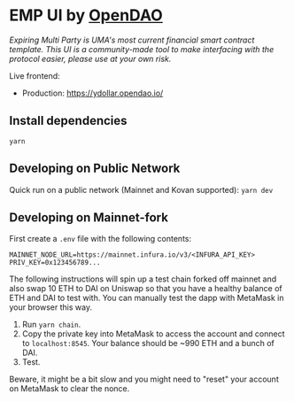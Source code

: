 # EMP UI by [OpenDAO](https://opendao.io)

_Expiring Multi Party is UMA's most current financial smart contract template. This UI is a community-made tool to make interfacing with the protocol easier, please use at your own risk._

Live frontend:

- Production: https://ydollar.opendao.io/

## Install dependencies

`yarn`

## Developing on Public Network

Quick run on a public network (Mainnet and Kovan supported): `yarn dev`

## Developing on Mainnet-fork

First create a `.env` file with the following contents:

```
MAINNET_NODE_URL=https://mainnet.infura.io/v3/<INFURA_API_KEY>
PRIV_KEY=0x123456789...
```

The following instructions will spin up a test chain forked off mainnet and also swap 10 ETH to DAI on Uniswap so that you have a healthy balance of ETH and DAI to test with. You can manually test the dapp with MetaMask in your browser this way.

1. Run `yarn chain`.
2. Copy the private key into MetaMask to access the account and connect to `localhost:8545`. Your balance should be ~990 ETH and a bunch of DAI.
3. Test.

Beware, it might be a bit slow and you might need to "reset" your account on MetaMask to clear the nonce.
